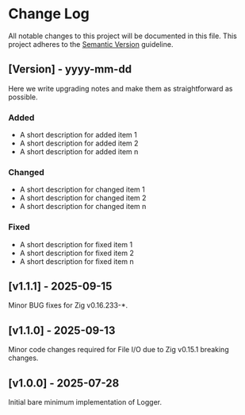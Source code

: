 # Change Log

All notable changes to this project will be documented in this file.
This project adheres to the [Semantic Version](https://semver.org/) guideline.

## [Version] - yyyy-mm-dd

Here we write upgrading notes and make them as straightforward as possible.

### Added
- A short description for added item 1
- A short description for added item 2
- A short description for added item n

### Changed
- A short description for changed item 1
- A short description for changed item 2
- A short description for changed item n

### Fixed
- A short description for fixed item 1
- A short description for fixed item 2
- A short description for fixed item n


## [v1.1.1] - 2025-09-15

Minor BUG fixes for Zig v0.16.233-*.

## [v1.1.0] - 2025-09-13

Minor code changes required for File I/O due to Zig v0.15.1 breaking changes.

## [v1.0.0] - 2025-07-28

Initial bare minimum implementation of Logger.
